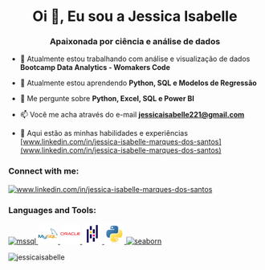 <h1 align="center">Oi 👋, Eu sou a Jessica Isabelle</h1>
<h3 align="center">Apaixonada por ciência e análise de dados</h3>

- 🔭 Atualmente estou trabalhando com análise e visualização de dados **Bootcamp Data Analytics - Womakers Code**

- 🌱 Atualmente estou aprendendo **Python, SQL e Modelos de Regressão**

- 💬 Me pergunte sobre **Python, Excel, SQL e Power BI**

- 📫 Você me acha através do e-mail **jessicaisabelle221@gmail.com**

- 📄 Aqui estão as minhas habilidades e experiências [www.linkedin.com/in/jessica-isabelle-marques-dos-santos](www.linkedin.com/in/jessica-isabelle-marques-dos-santos)

<h3 align="left">Connect with me:</h3>
<p align="left">
<a href="https://linkedin.com/in/www.linkedin.com/in/jessica-isabelle-marques-dos-santos" target="blank"><img align="center" src="https://raw.githubusercontent.com/rahuldkjain/github-profile-readme-generator/master/src/images/icons/Social/linked-in-alt.svg" alt="www.linkedin.com/in/jessica-isabelle-marques-dos-santos" height="30" width="40" /></a>
</p>

<h3 align="left">Languages and Tools:</h3>
<p align="left"> <a href="https://www.microsoft.com/en-us/sql-server" target="_blank" rel="noreferrer"> <img src="https://www.svgrepo.com/show/303229/microsoft-sql-server-logo.svg" alt="mssql" width="40" height="40"/> </a> <a href="https://www.mysql.com/" target="_blank" rel="noreferrer"> <img src="https://raw.githubusercontent.com/devicons/devicon/master/icons/mysql/mysql-original-wordmark.svg" alt="mysql" width="40" height="40"/> </a> <a href="https://www.oracle.com/" target="_blank" rel="noreferrer"> <img src="https://raw.githubusercontent.com/devicons/devicon/master/icons/oracle/oracle-original.svg" alt="oracle" width="40" height="40"/> </a> <a href="https://pandas.pydata.org/" target="_blank" rel="noreferrer"> <img src="https://raw.githubusercontent.com/devicons/devicon/2ae2a900d2f041da66e950e4d48052658d850630/icons/pandas/pandas-original.svg" alt="pandas" width="40" height="40"/> </a> <a href="https://www.python.org" target="_blank" rel="noreferrer"> <img src="https://raw.githubusercontent.com/devicons/devicon/master/icons/python/python-original.svg" alt="python" width="40" height="40"/> </a> <a href="https://seaborn.pydata.org/" target="_blank" rel="noreferrer"> <img src="https://seaborn.pydata.org/_images/logo-mark-lightbg.svg" alt="seaborn" width="40" height="40"/> </a> </p>

<p><img align="center" src="https://github-readme-stats.vercel.app/api/top-langs?username=jessicaisabelle&show_icons=true&locale=en&layout=compact" alt="jessicaisabelle" /></p>






<!---
- 👋 Hi, I’m @JessicaIsabelle
- 👀 I’m interested in ...
- 🌱 I’m currently learning ...
- 💞️ I’m looking to collaborate on ...
- 📫 How to reach me ...

JessicaIsabelle/JessicaIsabelle is a ✨ special ✨ repository because its `README.md` (this file) appears on your GitHub profile.
You can click the Preview link to take a look at your changes.
--->
